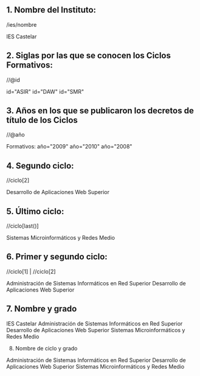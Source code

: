 ## 1. Nombre del Instituto:

/ies/nombre

<nombre>IES Castelar</nombre>

## 2. Siglas por las que se conocen los Ciclos Formativos:

//@id

id="ASIR"
id="DAW"
id="SMR"


## 3. Años en los que se publicaron los decretos de título de los Ciclos

//@año

Formativos:
año="2009"
año="2010"
año="2008"


## 4. Segundo ciclo:

//ciclo[2]

<ciclo id="DAW">
    <nombre>Desarrollo de Aplicaciones Web</nombre>
    <grado>Superior</grado>
    <decretoTitulo año="2010" />
</ciclo>


## 5. Último ciclo:

//ciclo[last()]

<ciclo id="SMR">
<nombre>Sistemas Microinformáticos y Redes</nombre>
<grado>Medio</grado>
<decretoTitulo año="2008" />
</ciclo>


## 6. Primer y segundo ciclo:

//ciclo[1]  | //ciclo[2]

<ciclo id="ASIR">
    <nombre>Administración de Sistemas Informáticos en Red</nombre>
    <grado>Superior</grado>
    <decretoTitulo año="2009" />
</ciclo>
<ciclo id="DAW">
    <nombre>Desarrollo de Aplicaciones Web</nombre>
    <grado>Superior</grado>
    <decretoTitulo año="2010" />
</ciclo>


## 7. Nombre y grado



<nombre>IES Castelar</nombre>
    <nombre>Administración de Sistemas Informáticos en Red</nombre>
        <grado>Superior</grado>
            <nombre>Desarrollo de Aplicaciones Web</nombre>
        <grado>Superior</grado>
    <nombre>Sistemas Microinformáticos y Redes</nombre>
<grado>Medio</grado>


8. Nombre de ciclo y grado



<nombre>Administración de Sistemas Informáticos en Red</nombre>
<grado>Superior</grado>
<nombre>Desarrollo de Aplicaciones Web</nombre>
<grado>Superior</grado>
<nombre>Sistemas Microinformáticos y Redes</nombre>
<grado>Medio</grado>